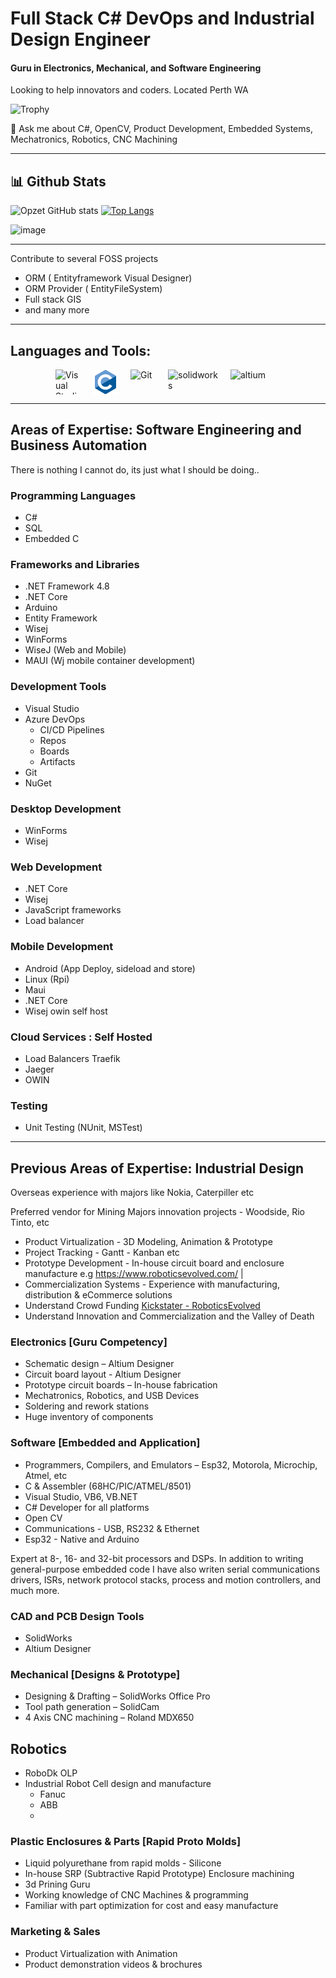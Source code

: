 # Full Stack C# DevOps and Industrial Design Engineer
#### Guru in Electronics, Mechanical, and Software Engineering

Looking to help innovators and coders. Located Perth WA

![Trophy](https://github-profile-trophy.vercel.app/?username=opzet&column=7&row=1&theme=matrix&margin-w=40&margin-h=15)

💬 Ask me about C#, OpenCV, Product Development, Embedded Systems, Mechatronics, Robotics, CNC Machining

---

 ## 📊 Github Stats

![Opzet GitHub stats](https://github-readme-stats.vercel.app/api?username=opzet&show_icons=true&theme=transparent) [![Top Langs](https://github-readme-stats.vercel.app/api/top-langs/?username=opzet&layout=donut)](https://github.com/opzet/github-readme-stats)

![image](https://github.com/user-attachments/assets/c200d534-d362-4d2d-94d4-1328d9d2a2c0)

---

Contribute to several FOSS projects
- ORM ( Entityframework Visual Designer)
- ORM Provider ( EntityFileSystem)
- Full stack GIS 
- and many more

---

## Languages and Tools:

<div style="display: flex; justify-content: center; gap: 20px;">
  <img src="https://upload.wikimedia.org/wikipedia/commons/thumb/5/59/Visual_Studio_Icon_2019.svg/1200px-Visual_Studio_Icon_2019.svg.png" alt="Visual Studio" width="40" height="40" />
  <img src="https://raw.githubusercontent.com/devicons/devicon/master/icons/c/c-original.svg" alt="C" width="40" height="40" />
 <img src="https://www.vectorlogo.zone/logos/git-scm/git-scm-icon.svg" alt="Git" width="40" height="40" />
 <img src="https://upload.wikimedia.org/wikipedia/en/d/d2/SolidWorks_Logo.svg" alt="solidworks" width="80" height="40"/> 
 <img src="https://upload.wikimedia.org/wikipedia/commons/5/5f/Altium_Logo.svg" alt="altium" width="80" height="40"/> 

</div>

 
---

## Areas of Expertise: Software Engineering and Business Automation

There is nothing I cannot do, its just what I should be doing..

### Programming Languages
- C#
- SQL
- Embedded C

### Frameworks and Libraries
- .NET Framework 4.8
- .NET Core
- Arduino
- Entity Framework
- Wisej
- WinForms
- WiseJ (Web and Mobile)
- MAUI (Wj mobile container development)

### Development Tools
- Visual Studio
- Azure DevOps
  - CI/CD Pipelines
  - Repos
  - Boards
  - Artifacts
- Git
- NuGet

### Desktop Development
- WinForms
- Wisej

### Web Development
- .NET Core
- Wisej
- JavaScript frameworks
- Load balancer  
### Mobile Development
- Android (App Deploy, sideload and store)
- Linux (Rpi)
- Maui 
- .NET Core
- Wisej owin self host

### Cloud Services : Self Hosted
- Load Balancers Traefik
- Jaeger
- OWIN

### Testing
- Unit Testing (NUnit, MSTest)

---

## Previous Areas of Expertise: Industrial Design

Overseas experience with majors like Nokia, Caterpiller etc

Preferred vendor for Mining Majors innovation projects - Woodside, Rio Tinto, etc

- Product Virtualization - 3D Modeling, Animation & Prototype
- Project Tracking - Gantt - Kanban etc
- Prototype Development - In-house circuit board and enclosure manufacture e.g https://www.roboticsevolved.com/ |
- Commercialization Systems - Experience with manufacturing, distribution & eCommerce solutions
- Understand Crowd Funding  [Kickstater - RoboticsEvolved](https://www.kickstarter.com/projects/336056728/ctrl-the-robot-a-modern-industrial-robot-for-the-d)
- Understand Innovation and Commercialization and the Valley of Death

### Electronics [Guru Competency]
- Schematic design – Altium Designer
- Circuit board layout - Altium Designer
- Prototype circuit boards – In-house fabrication
- Mechatronics, Robotics, and USB Devices
- Soldering and rework stations
- Huge inventory of components

### Software [Embedded and Application]
- Programmers, Compilers, and Emulators – Esp32, Motorola, Microchip, Atmel, etc
- C & Assembler (68HC/PIC/ATMEL/8501)
- Visual Studio, VB6, VB.NET
- C# Developer for all platforms
- Open CV
- Communications - USB, RS232 & Ethernet
- Esp32 - Native and Arduino

Expert at 8-, 16- and 32-bit processors and DSPs. In addition to writing general-purpose embedded code
I have also writen serial communications drivers, ISRs, network protocol stacks, process and motion controllers, and much more.

### CAD and PCB Design Tools
- SolidWorks
- Altium Designer

### Mechanical [Designs & Prototype]
- Designing & Drafting – SolidWorks Office Pro
- Tool path generation – SolidCam
- 4 Axis CNC machining – Roland MDX650

## Robotics 
- RoboDk OLP
- Industrial Robot Cell design and manufacture
  - Fanuc
  - ABB
  - 
### Plastic Enclosures & Parts [Rapid Proto Molds]
- Liquid polyurethane from rapid molds - Silicone 
- In-house SRP (Subtractive Rapid Prototype) Enclosure machining
- 3d Prining Guru
- Working knowledge of CNC Machines & programming
- Familiar with part optimization for cost and easy manufacture

### Marketing & Sales
- Product Virtualization with Animation
- Product demonstration videos & brochures

